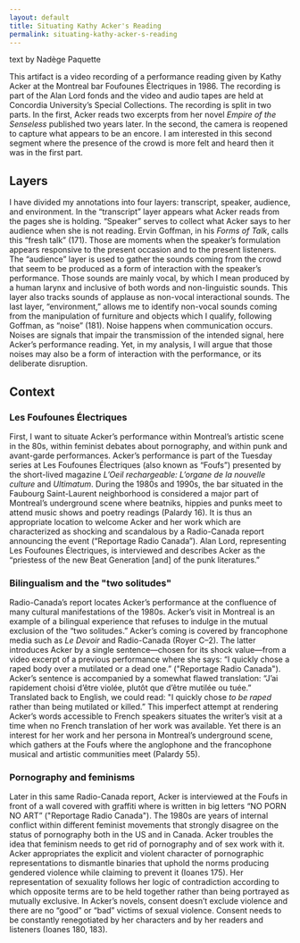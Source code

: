 ```yaml
---
layout: default
title: Situating Kathy Acker's Reading
permalink: situating-kathy-acker-s-reading
---
```

<!-- Add an essay or interpretive material below this line,
using HTML or markdown.  Do not modify this file above this line -->
text by Nadège Paquette

This artifact is a video recording of a performance reading given by Kathy Acker at the Montreal bar Foufounes Électriques in 1986. The recording is part of the Alan Lord fonds and the video and audio tapes are held at Concordia University’s Special Collections. The recording is split in two parts. In the first, Acker reads two excerpts from her novel *Empire of the Senseless* published two years later. In the second, the camera is reopened to capture what appears to be an encore. I am interested in this second segment where the presence of the crowd is more felt and heard then it was in the first part. 

## Layers

I have divided my annotations into four layers: transcript, speaker, audience, and environment. In the “transcript” layer appears what Acker reads from the pages she is holding. “Speaker” serves to collect what Acker says to her audience when she is not reading. Ervin Goffman, in his *Forms of Talk*, calls this “fresh talk” (171). Those are moments when the speaker’s formulation appears responsive to the present occasion and to the present listeners. The “audience” layer is used to gather the sounds coming from the crowd that seem to be produced as a form of interaction with the speaker’s performance. Those sounds are mainly vocal, by which I mean produced by a human larynx and inclusive of both words and non-linguistic sounds. This layer also tracks sounds of applause as non-vocal interactional sounds. The last layer, “environment,” allows me to identify non-vocal sounds coming from the manipulation of furniture and objects which I qualify, following Goffman, as “noise” (181). Noise happens when communication occurs. Noises are signals that impair the transmission of the intended signal, here Acker’s performance reading. Yet, in my analysis, I will argue that those noises may also be a form of interaction with the performance, or its deliberate disruption. 

## Context
### Les Foufounes Électriques

First, I want to situate Acker’s performance within Montreal’s artistic scene in the 80s, within feminist debates about pornography, and within punk and avant-garde performances. Acker’s performance is part of the Tuesday series at Les Foufounes Électriques (also known as “Foufs”) presented by the short-lived magazine *L’Oeil rechargeable: L’organe de la nouvelle culture* and *Ultimatum*. During the 1980s and 1990s, the bar situated in the Faubourg Saint-Laurent neighborhood is considered a major part of Montreal’s underground scene where beatniks, hippies and punks meet to attend music shows and poetry readings (Palardy 16). It is thus an appropriate location to welcome Acker and her work which are characterized as shocking and scandalous by a Radio-Canada report announcing the event (“Reportage Radio Canada”). Alan Lord, representing Les Foufounes Électriques, is interviewed and describes Acker as the “priestess of the new Beat Generation \[and\] of the punk literatures.”

### Bilingualism and the "two solitudes"

Radio-Canada’s report locates Acker’s performance at the confluence of many cultural manifestations of the 1980s. Acker’s visit in Montreal is an example of a bilingual experience that refuses to indulge in the mutual exclusion of the “two solitudes.” Acker’s coming is covered by francophone media such as *Le Devoir* and Radio-Canada (Royer C–2). The latter introduces Acker by a single sentence—chosen for its shock value—from a video excerpt of a previous performance where she says: “I quickly chose a raped body over a mutilated or a dead one.” ("Reportage Radio Canada"). Acker’s sentence is accompanied by a somewhat flawed translation: “J’ai rapidement choisi d’être violée, plutôt que d’être mutilée ou tuée.” Translated back to English, we could read: "I quickly chose *to be raped* rather than being mutilated or killed.” This imperfect attempt at rendering Acker’s words accessible to French speakers situates the writer’s visit at a time when no French translation of her work was available. Yet there is an interest for her work and her persona in Montreal’s underground scene, which gathers at the Foufs where the anglophone and the francophone musical and artistic communities meet (Palardy 55). 

### Pornography and feminisms

Later in this same Radio-Canada report, Acker is interviewed at the Foufs in front of a wall covered with graffiti where is written in big letters “NO PORN NO ART” ("Reportage Radio Canada"). The 1980s are years of internal conflict within different feminist movements that strongly disagree on the status of pornography both in the US and in Canada. Acker troubles the idea that feminism needs to get rid of pornography and of sex work with it. Acker appropriates the explicit and violent character of pornographic representations to dismantle binaries that uphold the norms producing gendered violence while claiming to prevent it (Ioanes 175). Her representation of sexuality follows her logic of contradiction according to which opposite terms are to be held together rather than being portrayed as mutually exclusive. In Acker’s novels, consent doesn’t exclude violence and there are no “good” or “bad” victims of sexual violence. Consent needs to be constantly renegotiated by her characters and by her readers and listeners (Ioanes 180, 183). 
